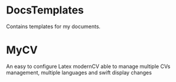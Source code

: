 # DocsTemplates

Contains templates for my documents.

MyCV
====

An easy to configure Latex modernCV able to manage multiple CVs management, multiple languages and swift display changes